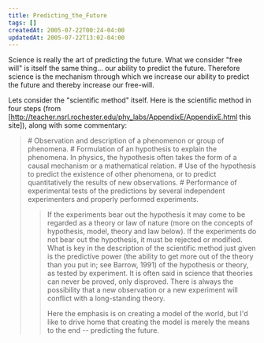 ```yaml
---
title: Predicting_the_Future
tags: []
createdAt: 2005-07-22T00:24-04:00
updatedAt: 2005-07-22T13:02-04:00
---
```


Science is really the art of predicting the future. What we consider "free will" is itself the same thing... our ability to predict the future. Therefore science is the mechanism through which we increase our ability to predict the future and thereby increase our free-will.

Lets consider the "scientific method" itself. Here is the scientific method in four steps (from [http://teacher.nsrl.rochester.edu/phy_labs/AppendixE/AppendixE.html this site]), along with some commentary:

<blockquote>
# Observation and description of a phenomenon or group of phenomena.
# Formulation of an hypothesis to explain the phenomena. In physics, the hypothesis often takes the form of a causal mechanism or a mathematical relation.
# Use of the hypothesis to predict the existence of other phenomena, or to predict quantitatively the results of new observations.
# Performance of experimental tests of the predictions by several independent experimenters and properly performed experiments.

<blockquote>
If the experiments bear out the hypothesis it may come to be regarded as a theory or law of nature (more on the concepts of hypothesis, model, theory and law below). If the experiments do not bear out the hypothesis, it must be rejected or modified. What is key in the description of the scientific method just given is the predictive power (the ability to get more out of the theory than you put in; see Barrow, 1991) of the hypothesis or theory, as tested by experiment. It is often said in science that theories can never be proved, only disproved. There is always the possibility that a new observation or a new experiment will conflict with a long-standing theory. 

Here the emphasis is on creating a model of the world, but I'd like to drive home that creating the model is merely the means to the end -- predicting the future.

